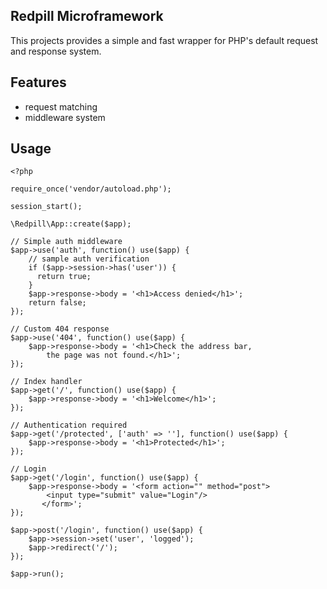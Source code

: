 Redpill Microframework
-

This projects provides a simple and fast wrapper for PHP's 
default request and response system. 
 
Features
-
* request matching
* middleware system

Usage
-
    <?php
    
    require_once('vendor/autoload.php');
    
    session_start();
    
    \Redpill\App::create($app);
    
    // Simple auth middleware
    $app->use('auth', function() use($app) {
        // sample auth verification
        if ($app->session->has('user')) {
          return true;
        }
        $app->response->body = '<h1>Access denied</h1>';
        return false;
    });
    
    // Custom 404 response
    $app->use('404', function() use($app) {
        $app->response->body = '<h1>Check the address bar,
            the page was not found.</h1>';
    });
    
    // Index handler
    $app->get('/', function() use($app) {
        $app->response->body = '<h1>Welcome</h1>';
    });
    
    // Authentication required
    $app->get('/protected', ['auth' => ''], function() use($app) {
        $app->response->body = '<h1>Protected</h1>';
    });
    
    // Login
    $app->get('/login', function() use($app) {
        $app->response->body = '<form action="" method="post">
            <input type="submit" value="Login"/>
           </form>';
    });
    
    $app->post('/login', function() use($app) {
        $app->session->set('user', 'logged');
        $app->redirect('/');
    });
    
    $app->run();
    

 
 